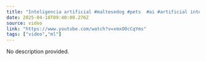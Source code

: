 ```yaml
---
title: "Inteligencia artificial #maltesedog #pets  #ai #artificial intelligence"
date: 2025-04-18T09:40:08.276Z
source: video
link: "https://www.youtube.com/watch?v=xmxO0cCqYms"
tags: ["video","ml"]
---
```

No description provided.
